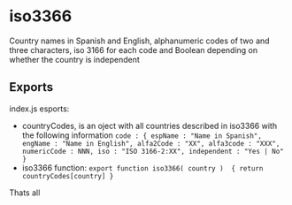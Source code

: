 # iso3366
Country names in Spanish and English, alphanumeric codes of two and three characters, iso 3166 for each code and Boolean depending on whether the country is independent

## Exports
index.js esports:
  - countryCodes, is an oject with all countries described in iso3366 with the following information 
  `code : {
    espName : "Name in Spanish",
    engName : "Name in English",
    alfa2Code : "XX",
    alfa3code : "XXX",
    numericCode : NNN,
    iso : "ISO 3166-2:XX",
    independent : "Yes | No"
  }`
  - iso3366 function:
  `export function iso3366( country ) 
{
  return countryCodes[country]
}
`

Thats all